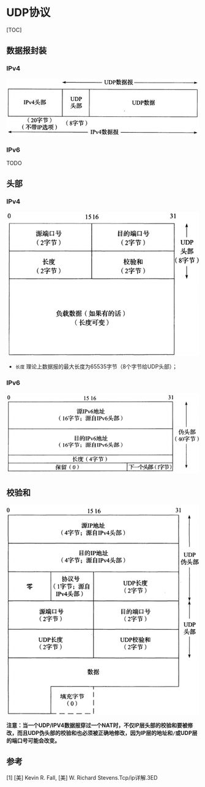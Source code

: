 # UDP协议

[TOC]

## 数据报封装

### IPv4

![udp_ipv4_pack](res/udp_ipv4_pack.png)

### IPv6

TODO



## 头部

### IPv4

![udp_head_ipv4](res/udp_head_ipv4.png)

- `长度` 理论上数据报的最大长度为65535字节（8个字节给UDP头部）；

### IPv6

![udp_head_ipv6](res/udp_head_ipv6.png)



## 校验和

![udp_checksum](res/udp_checksum.png)

**注意：当一个UDP/IPV4数据报穿过一个NAT时，不仅IP层头部的校验和要被修改，而且UDP伪头部的校验和也必须被正确地修改，因为IP层的地址和`/`或UDP层的端口号可能会改变。**



## 参考

[1] [美] Kevin R. Fall, [美] W. Richard Stevens.Tcp/ip详解.3ED

